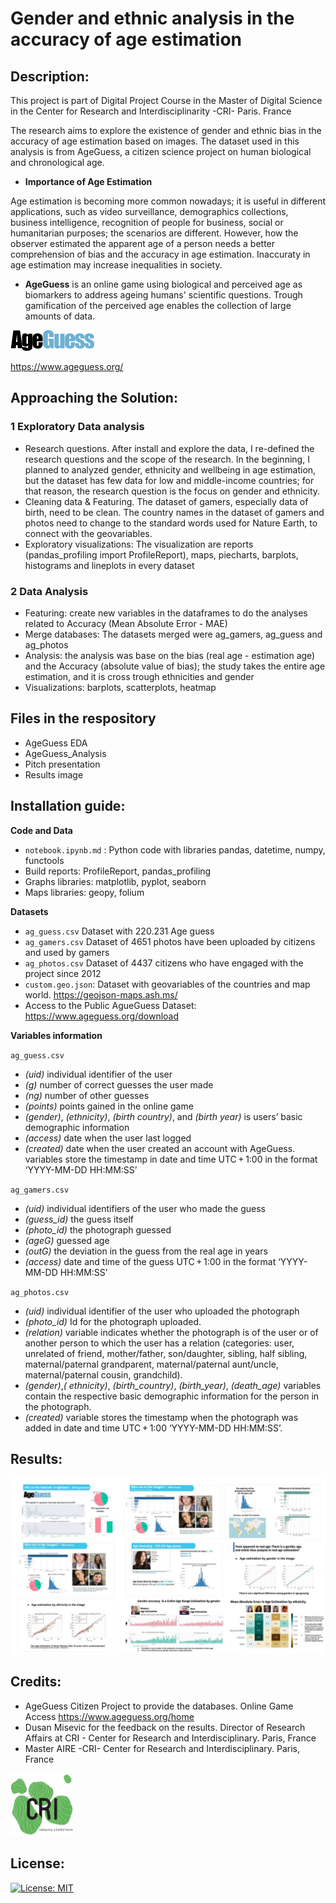 # Gender and ethnic analysis in the accuracy of age estimation

## Description:

This project is part of Digital Project Course in the Master of Digital Science in the Center for Research and Interdisciplinarity -CRI- Paris. France

The research aims to explore the existence of gender and ethnic bias in the accuracy of age estimation based on images. The dataset used in this analysis is from AgeGuess, a citizen science project on human biological and chronological age.  

* **Importance of Age Estimation** 

Age estimation is becoming more common nowadays; it is useful in different applications, such as video surveillance, demographics collections, business intelligence, recognition of people for business, social or humanitarian purposes; the scenarios are different. However, how the observer estimated the apparent age of a person needs a better comprehension of bias and the accuracy in age estimation. Inaccuraty in age estimation may increase inequalities in society. 

* **AgeGuess** is an online game using biological and perceived age as biomarkers to address ageing humans' scientific questions. Trough gamification of the perceived age enables the collection of large amounts of data.

![logoAgeGuess](https://github.com/merlynjocol/AgeGuess-Data-Analysis--Gender-Ethnic-analysis-in-age-guessing/blob/main/logoAgeGuess.png)

https://www.ageguess.org/


## Approaching the Solution:

### 1 Exploratory Data analysis
* Research questions. After install and explore the data, I re-defined the research questions and the scope of the research. In the beginning,  I planned to analyzed gender, ethnicity and wellbeing in age estimation, but the dataset has few data for low and middle-income countries; for that reason, the research question is the focus on gender and ethnicity. 
* Cleaning data & Featuring. The dataset of gamers, especially data of birth, need to be clean. The country names in the dataset of gamers and photos need to change to the standard words used for Nature Earth, to connect with the geovariables. 
* Exploratory visualizations: The visualization are reports (pandas_profiling import ProfileReport), maps, piecharts, barplots, histograms and lineplots in every dataset

### 2 Data Analysis 
* Featuring: create new variables in the dataframes to do the analyses related to Accuracy (Mean Absolute Error - MAE)
* Merge databases: The datasets merged were ag_gamers, ag_guess and ag_photos
* Analysis: the analysis was base on the bias (real age - estimation age) and the Accuracy (absolute value of bias); the study takes the entire age estimation, and it is cross trough ethnicities and gender 
* Visualizations: barplots, scatterplots, heatmap

## Files in the respository
* AgeGuess EDA
* AgeGuess_Analysis
* Pitch presentation 
* Results image


## Installation guide:

**Code and Data**

* `notebook.ipynb.md` : Python code with libraries pandas, datetime, numpy, functools
* Build reports: ProfileReport, pandas_profiling 
* Graphs libraries:  matplotlib, pyplot, seaborn 
* Maps libraries: geopy, folium

**Datasets** 
* `ag_guess.csv` Dataset with 220.231 Age guess
* `ag_gamers.csv` Dataset of 4651 photos have been uploaded by citizens and used by gamers 
* `ag_photos.csv` Dataset of 4437 citizens who have engaged with the project since 2012
* `custom.geo.json`: Dataset with geovariables of the countries and map world. https://geojson-maps.ash.ms/
* Access to the Public AgueGuess Dataset: https://www.ageguess.org/download


**Variables information**

`ag_guess.csv` 
* *(uid)* individual identifier of the user 
* *(g)* number of correct guesses the user made 
* *(ng)* number of other guesses 
* *(points)* points gained in the online game 
* *(gender)*, *(ethnicity)*, *(birth country)*, and *(birth year)* is users’ basic demographic information
* *(access)* date when the user last logged 
* *(created)*  date when the user created an account with AgeGuess. variables store the timestamp in date and time UTC + 1:00 in the format ‘YYYY-MM-DD HH:MM:SS’

`ag_gamers.csv`
* *(uid)* individual identifiers of the user who made the guess
* *(guess_id)* the guess itself
* *(photo_id)* the photograph guessed 
* *(ageG)* guessed age
* *(outG)* the deviation in the guess from the real age in years
* *(access)* date and time of the guess  UTC + 1:00 in the format ‘YYYY-MM-DD HH:MM:SS’

`ag_photos.csv`
* *(uid)* individual identifier of the user who uploaded the photograph 
* *(photo_id)* Id for  the photograph uploaded.
* *(relation)* variable indicates whether the photograph is of the user or of another person to which the user has a relation (categories: user, unrelated of friend, mother/father, son/daughter, sibling, half sibling, maternal/paternal grandparent, maternal/paternal aunt/uncle, maternal/paternal cousin, grandchild). 
* *(gender)*,*( ethnicity)*, *(birth_country)*, *(birth_year)*, *(death_age)* variables contain the respective basic demographic information for the person in the photograph. 
* *(created)* variable stores the timestamp when the photograph was added in date and time UTC + 1:00 ‘YYYY-MM-DD HH:MM:SS’.


## Results:

![logoCRI](https://github.com/merlynjocol/AgeGuess-Data-Analysis--Gender-Ethnic-analysis-in-age-guessing/blob/main/Results_AgeEstimation.JPG)

## Credits:
* AgeGuess Citizen Project to provide the databases. Online Game Access https://www.ageguess.org/home
* Dusan Misevic for the feedback on the results. Director of Research Affairs at CRI - Center for Research and Interdisciplinary. Paris, France 
* Master AIRE -CRI- Center for Research and Interdisciplinary. Paris, France 

<img src="https://github.com/merlynjocol/AgeGuess-Data-Analysis--Gender-Ethnic-analysis-in-age-guessing/blob/main/logoCRI.jpg" width="100" height="100">

## License: 

[![License: MIT](https://img.shields.io/badge/License-MIT-yellow.svg)](https://opensource.org/licenses/MIT)



